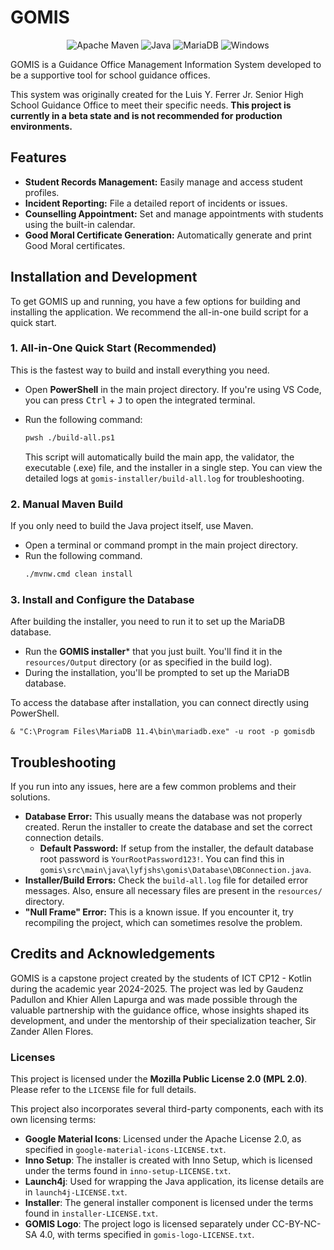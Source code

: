 # GOMIS

<p align="center">
    <img alt = "Apache Maven" src="https://img.shields.io/badge/Maven-C71A36?style=for-the-badge&logo=Apache%20Maven&logoColor=white"/>
    <img alt = "Java" src="https://img.shields.io/badge/java-%23ED8B00.svg?style=for-the-badge&logo=openjdk&logoColor=white"/>
    <img alt = "MariaDB" src="https://img.shields.io/badge/MariaDB-003545?style=for-the-badge&logo=mariadb&logoColor=white"/>
    <img alt = "Windows" src="https://img.shields.io/badge/Windows-0078D6?style=for-the-badge&logo=windows&logoColor=white"/>
</p>


GOMIS is a Guidance Office Management Information System developed to be a supportive tool for school guidance offices. 

This system was originally created for the Luis Y. Ferrer Jr. Senior High School Guidance Office to meet their specific needs. **This project is currently in a beta state and is not recommended for production environments.**

## Features

- **Student Records Management:** Easily manage and access student profiles.
- **Incident Reporting:** File a detailed report of incidents or issues.
- **Counselling Appointment:** Set and manage appointments with students using the built-in calendar.
- **Good Moral Certificate Generation:** Automatically generate and print Good Moral certificates.

## Installation and Development

To get GOMIS up and running, you have a few options for building and installing the application. We recommend the all-in-one build script for a quick start.

### 1. All-in-One Quick Start (Recommended)

This is the fastest way to build and install everything you need.

- Open **PowerShell** in the main project directory. If you're using VS Code, you can press <kbd>Ctrl</kbd> + <kbd>J</kbd> to open the integrated terminal.
- Run the following command:
    ```bash
    pwsh ./build-all.ps1
    ```

    This script will automatically build the main app, the validator, the executable (.exe) file, and the installer in a single step. You can view the detailed logs at `gomis-installer/build-all.log` for troubleshooting.

### 2. Manual Maven Build

If you only need to build the Java project itself, use Maven.

- Open a terminal or command prompt in the main project directory.
- Run the following command.
    ```bash
    ./mvnw.cmd clean install
    ```

### 3. Install and Configure the Database

After building the installer, you need to run it to set up the MariaDB database.

- Run the **GOMIS installer*** that you just built. You'll find it in the `resources/Output` directory (or as specified in the build log).
- During the installation, you'll be prompted to set up the MariaDB database.

To access the database after installation, you can connect directly using PowerShell.

```pwsh
& "C:\Program Files\MariaDB 11.4\bin\mariadb.exe" -u root -p gomisdb
```

## Troubleshooting

If you run into any issues, here are a few common problems and their solutions.

- **Database Error:** This usually means the database was not properly created. Rerun the installer to create the database and set the correct connection details.
    - **Default Password:** If setup from the installer, the default database root password is `YourRootPassword123!`. You can find this in `gomis\src\main\java\lyfjshs\gomis\Database\DBConnection.java`.
- **Installer/Build Errors:** Check the `build-all.log` file for detailed error messages. Also, ensure all necessary files are present in the `resources/` directory.
- **"Null Frame" Error:** This is a known issue. If you encounter it, try recompiling the project, which can sometimes resolve the problem.

## Credits and Acknowledgements

GOMIS is a capstone project created by the students of ICT CP12 - Kotlin during the academic year 2024-2025. The project was led by Gaudenz Padullon and Khier Allen Lapurga and was made possible through the valuable partnership with the guidance office, whose insights shaped its development, and under the mentorship of their specialization teacher, Sir Zander Allen Flores.

### Licenses

This project is licensed under the **Mozilla Public License 2.0 (MPL 2.0)**. Please refer to the `LICENSE` file for full details.

This project also incorporates several third-party components, each with its own licensing terms:

* **Google Material Icons**: Licensed under the Apache License 2.0, as specified in `google-material-icons-LICENSE.txt`.
* **Inno Setup**: The installer is created with Inno Setup, which is licensed under the terms found in `inno-setup-LICENSE.txt`.
* **Launch4j**: Used for wrapping the Java application, its license details are in `launch4j-LICENSE.txt`.
* **Installer**: The general installer component is licensed under the terms found in `installer-LICENSE.txt`.
* **GOMIS Logo**: The project logo is licensed separately under CC-BY-NC-SA 4.0, with terms specified in `gomis-logo-LICENSE.txt`.
